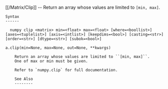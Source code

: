 [[/Matrix/Clip]] --     Return an array whose values are limited to ``[min, max]``.

~~~
Syntax
------

  numpy clip <matrix> min=<float> max=<float> [where=<boollist>] [axes=<tuplelist>] [axis=<intlist>] [keepdims=<bool>] [casting=<str>] [order=<str>] [dtype=<str>] [subok=<bool>]

a.clip(min=None, max=None, out=None, **kwargs)

    Return an array whose values are limited to ``[min, max]``.
    One of max or min must be given.

    Refer to `numpy.clip` for full documentation.

    See Also
    --------
~~~
